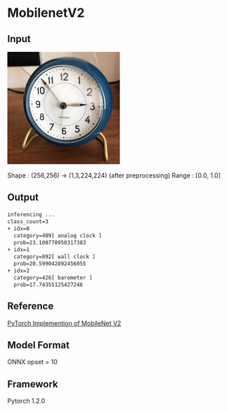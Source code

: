 # MobilenetV2

## Input

![Input](clock.jpg)

Shape : (256,256)  -> (1,3,224,224)  (after preprocessing)
Range : [0.0, 1.0]

## Output
```
inferencing ...
class_count=3
+ idx=0
  category=409[ analog clock ]
  prob=23.100770950317383
+ idx=1
  category=892[ wall clock ]
  prob=20.599042892456055
+ idx=2
  category=426[ barometer ]
  prob=17.74355125427246
```

## Reference

[PyTorch Implemention of MobileNet V2](https://github.com/d-li14/mobilenetv2.pytorch)

## Model Format

ONNX opset = 10

## Framework

Pytorch 1.2.0
